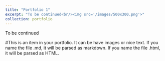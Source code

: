 ```yaml
---
title: "Portfolio 1"
excerpt: "To be continued<br/><img src='/images/500x300.png'>"
collection: portfolio
---
```


To be continued


#This is an item in your portfolio. It can be have images or nice text. If you name the file .md, it will be parsed as markdown. If you name the file .html, it will be parsed as HTML. 
